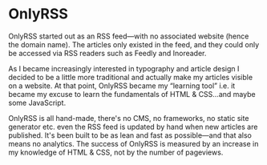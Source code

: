 # OnlyRSS
OnlyRSS started out as an RSS feed—with no associated website (hence the domain name). The articles only existed in the feed, and they could only be accessed via RSS readers such as Feedly and Inoreader.

As I became increasingly interested in typography and article design I decided to be a little more traditional and actually make my articles visible on a website. At that point, OnlyRSS became my “learning tool” i.e. it became my excuse to learn the fundamentals of HTML & CSS…and maybe some JavaScript.

OnlyRSS is all hand-made, there's no CMS, no frameworks, no static site generator etc. even the RSS feed is updated by hand when new articles are published. It's been built to be as lean and fast as possible—and that also means no analytics. The success of OnlyRSS is measured by an increase in my knowledge of HTML & CSS, not by the number of pageviews.
